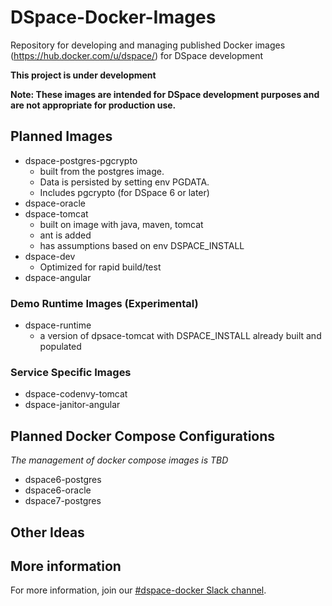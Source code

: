 # DSpace-Docker-Images
Repository for developing and managing published Docker images (https://hub.docker.com/u/dspace/) for DSpace development

__This project is under development__

__Note: These images are intended for DSpace development purposes and are not appropriate for production use.__

## Planned Images

- dspace-postgres-pgcrypto
  - built from the postgres image.  
  - Data is persisted by setting env PGDATA.
  - Includes pgcrypto (for DSpace 6 or later)
- dspace-oracle
- dspace-tomcat
  - built on image with java, maven, tomcat
  - ant is added
  - has assumptions based on env DSPACE_INSTALL
- dspace-dev
  - Optimized for rapid build/test
- dspace-angular

### Demo Runtime Images (Experimental)
- dspace-runtime
  - a version of dpsace-tomcat with DSPACE_INSTALL already built and populated

### Service Specific Images
- dspace-codenvy-tomcat
- dspace-janitor-angular

## Planned Docker Compose Configurations
_The management of docker compose images is TBD_
- dspace6-postgres
- dspace6-oracle
- dspace7-postgres

## Other Ideas

## More information
For more information, join our [#dspace-docker Slack channel](https://dspace-org.slack.com/messages/C9YD42PV3).
